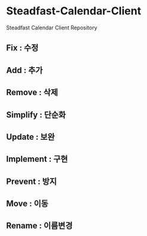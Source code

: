 # Steadfast-Calendar-Client
Steadfast Calendar Client Repository

## Fix : 수정
## Add : 추가
## Remove : 삭제
## Simplify : 단순화
## Update : 보완
## Implement : 구현
## Prevent : 방지
## Move : 이동
## Rename : 이름변경
